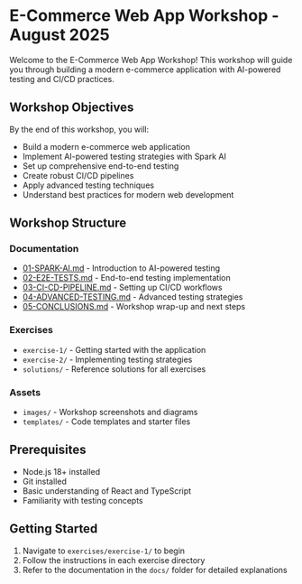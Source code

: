 # E-Commerce Web App Workshop - August 2025

Welcome to the E-Commerce Web App Workshop! This workshop will guide you through building a modern e-commerce application with AI-powered testing and CI/CD practices.

## Workshop Objectives

By the end of this workshop, you will:
- Build a modern e-commerce web application
- Implement AI-powered testing strategies with Spark AI
- Set up comprehensive end-to-end testing
- Create robust CI/CD pipelines
- Apply advanced testing techniques
- Understand best practices for modern web development

## Workshop Structure

### Documentation
- [01-SPARK-AI.md](./docs/01-SPARK-AI.md) - Introduction to AI-powered testing
- [02-E2E-TESTS.md](./docs/02-E2E-TESTS.md) - End-to-end testing implementation
- [03-CI-CD-PIPELINE.md](./docs/03-CI-CD-PIPELINE.md) - Setting up CI/CD workflows
- [04-ADVANCED-TESTING.md](./docs/04-ADVANCED-TESTING.md) - Advanced testing strategies
- [05-CONCLUSIONS.md](./docs/05-CONCLUSIONS.md) - Workshop wrap-up and next steps

### Exercises
- `exercise-1/` - Getting started with the application
- `exercise-2/` - Implementing testing strategies
- `solutions/` - Reference solutions for all exercises

### Assets
- `images/` - Workshop screenshots and diagrams
- `templates/` - Code templates and starter files

## Prerequisites

- Node.js 18+ installed
- Git installed
- Basic understanding of React and TypeScript
- Familiarity with testing concepts

## Getting Started

1. Navigate to `exercises/exercise-1/` to begin
2. Follow the instructions in each exercise directory
3. Refer to the documentation in the `docs/` folder for detailed explanations
